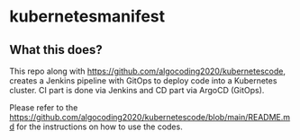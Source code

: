 # kubernetesmanifest


## What this does?
This repo along with https://github.com/algocoding2020/kubernetescode, creates a Jenkins pipeline with GitOps to deploy code into a Kubernetes cluster. CI part is done via Jenkins and CD part via ArgoCD (GitOps).


Please refer to the https://github.com/algocoding2020/kubernetescode/blob/main/README.md for the instructions on how to use the codes.
